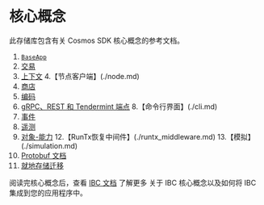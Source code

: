 # 核心概念

此存储库包含有关 Cosmos SDK 核心概念的参考文档。

1. [`BaseApp`](./baseapp.md)
2. [交易](./transactions.md)
3. [上下文](./context.md)
4.【节点客户端】(./node.md)
5. [商店](./store.md)
6. [编码](./encoding.md)
7. [gRPC、REST 和 Tendermint 端点](./grpc_rest.md)
8.【命令行界面】(./cli.md)
9. [事件](./events.md)
10. [遥测](./telemetry.md)
11. [对象-能力](./ocap.md)
12.【RunTx恢复中间件】(./runtx_middleware.md)
13.【模拟】(./simulation.md)
14. [Protobuf 文档](./proto-docs.md)
15. [就地存储迁移](./upgrade.md)

阅读完核心概念后，查看 [IBC 文档](../ibc/README.md) 了解更多
关于 IBC 核心概念以及如何将 IBC 集成到您的应用程序中。 
